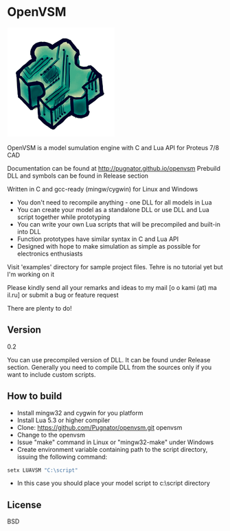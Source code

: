 OpenVSM
=========

![Openvsm logo by 4eRt0vKa](logo.png)

OpenVSM is a model sumulation engine with C and Lua API for Proteus 7/8 CAD

Documentation can be found at http://pugnator.github.io/openvsm
Prebuild DLL and symbols can be found in Release section

Written in C and gcc-ready (mingw/cygwin) for Linux and Windows

  - You don't need to recompile anything - one DLL for all models in Lua
  - You can create your model as a standalone DLL or use DLL and Lua script together while prototyping
  - You can write your own Lua scripts that will be precompiled and built-in into DLL
  - Function prototypes have similar syntax in C and Lua API
  - Designed with hope to make simulation as simple as possible for electronics enthusiasts


Visit 'examples' directory for sample project files. Tehre is no tutorial yet but I'm working on it

Please kindly send all your remarks and ideas to my mail [o o kami (at) ma il.ru] or submit a bug or feature request

There are plenty to do!

Version
----
0.2

You can use precompiled version of DLL. It can be found under Release section.
Generally you need to compile DLL from the sources only if you want to include custom scripts.

How to build
--------------

  - Install mingw32 and cygwin for you platform
  - Install Lua 5.3 or higher compiler
  - Clone: https://github.com/Pugnator/openvsm.git openvsm
  - Change to the openvsm
  - Issue "make" command in Linux or "mingw32-make" under Windows
  - Create environment variable containing path to the script directory,
issuing the following command:

```bat
setx LUAVSM "C:\script"
```
  - In this case you should place your model script to c:\script directory

License
----

BSD
